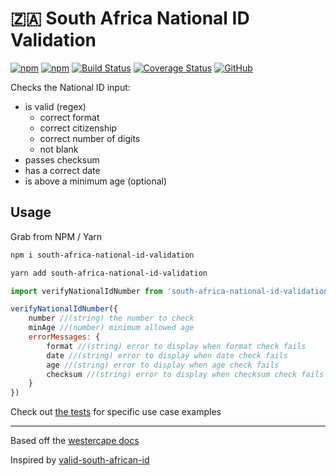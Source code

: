 # 🇿🇦 South Africa National ID Validation

[![npm](https://img.shields.io/npm/v/south-africa-national-id-validation.svg)](https://www.npmjs.com/package/south-africa-national-id-validation) [![npm](https://img.shields.io/npm/dt/south-africa-national-id-validation.svg)](https://www.npmjs.com/package/south-africa-national-id-validation) [![Build Status](https://travis-ci.org/ClearScore/south-africa-national-id-validation.svg?branch=master)](https://travis-ci.org/ClearScore/south-africa-national-id-validation) [![Coverage Status](https://coveralls.io/repos/github/ClearScore/south-africa-national-id-validation/badge.svg?branch=master)](https://coveralls.io/github/ClearScore/south-africa-national-id-validation?branch=master) [![GitHub](https://img.shields.io/github/license/clearscore/south-africa-national-id-validation.svg)](https://github.com/ClearScore/south-africa-national-id-validation/blob/master/LICENSE)

Checks the National ID input:
* is valid (regex)
    * correct format
    * correct citizenship
    * correct number of digits
    * not blank
* passes checksum
* has a correct date
* is above a minimum age (optional)

## Usage

Grab from NPM / Yarn

```bash
npm i south-africa-national-id-validation
```

```bash
yarn add south-africa-national-id-validation
```

```js
import verifyNationalIdNumber from 'south-africa-national-id-validation'

verifyNationalIdNumber({
    number //(string) the number to check
    minAge //(number) minimum allowed age
    errorMessages: {
        format //(string) error to display when format check fails
        date //(string) error to display when date check fails
        age //(string) error to display when age check fails
        checksum //(string) error to display when checksum check fails
    }
})
```

Check out [the tests](index.test.js) for specific use case examples

---

Based off the [westercape docs](https://www.westerncape.gov.za/general-publication/decoding-your-south-african-id-number-0)

Inspired by [valid-south-african-id](https://github.com/tiaanduplessis/valid-south-african-id)